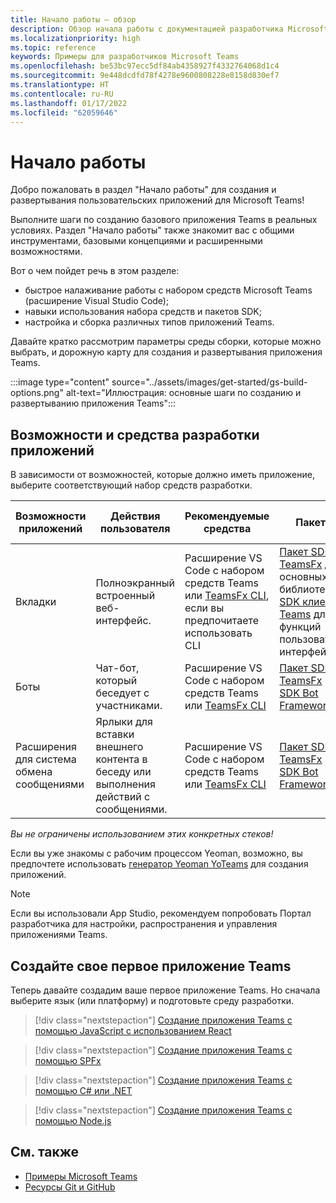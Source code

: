 ```yaml
---
title: Начало работы — обзор
description: Обзор начала работы с документацией разработчика Microsoft Teams
ms.localizationpriority: high
ms.topic: reference
keywords: Примеры для разработчиков Microsoft Teams
ms.openlocfilehash: be53bc97ecc5df84ab4358927f4332764068d1c4
ms.sourcegitcommit: 9e448dcdfd78f4278e9600808228e8158d830ef7
ms.translationtype: HT
ms.contentlocale: ru-RU
ms.lasthandoff: 01/17/2022
ms.locfileid: "62059646"
---
```

# <a name="get-started"></a>Начало работы

Добро пожаловать в раздел "Начало работы" для создания и развертывания пользовательских приложений для Microsoft Teams!

Выполните шаги по созданию базового приложения Teams в реальных условиях. Раздел "Начало работы" также знакомит вас с общими инструментами, базовыми концепциями и расширенными возможностями.

Вот о чем пойдет речь в этом разделе:

- быстрое налаживание работы с набором средств Microsoft Teams (расширение Visual Studio Code);
- навыки использования набора средств и пакетов SDK;
- настройка и сборка различных типов приложений Teams.

Давайте кратко рассмотрим параметры среды сборки, которые можно выбрать, и дорожную карту для создания и развертывания приложения Teams.

:::image type="content" source="../assets/images/get-started/gs-build-options.png" alt-text="Иллюстрация: основные шаги по созданию и развертыванию приложения Teams":::

## <a name="app-capabilities-and-development-tools"></a>Возможности и средства разработки приложений

В зависимости от возможностей, которые должно иметь приложение, выберите соответствующий набор средств разработки.

| Возможности приложений | Действия пользователя | Рекомендуемые средства | Пакеты SDK | Стеки технологий/Языки |
|--------|-------------|--------|--------|--------|
| Вкладки | Полноэкранный встроенный веб-интерфейс. | Расширение VS Code с набором средств Teams или [TeamsFx CLI](https://github.com/OfficeDev/TeamsFx/blob/dev/docs/cli/user-manual.md), если вы предпочитаете использовать CLI | [Пакет SDK TeamsFx](/javascript/api/@microsoft/teamsfx/?view=msteams-client-js-latest&preserve-view=true) для основных библиотек и [пакет SDK клиента Teams](/javascript/api/overview/msteams-client?view=msteams-client-js-latest&preserve-view=true) для функций пользовательского интерфейса | Веб-технологии в целом, HTML, CSS и JavaScript (включая React). |
| Боты | Чат-бот, который беседует с участниками. | Расширение VS Code с набором средств Teams или [TeamsFx CLI](https://github.com/OfficeDev/TeamsFx/blob/dev/docs/cli/user-manual.md) | [Пакет SDK TeamsFx](/javascript/api/@microsoft/teamsfx/?view=msteams-client-js-latest&preserve-view=true) и [пакет SDK Bot Framework](https://dev.botframework.com/) | Node.js, C#, Java и Python. |
| Расширения для система обмена сообщениями | Ярлыки для вставки внешнего контента в беседу или выполнения действий с сообщениями. | Расширение VS Code с набором средств Teams или [TeamsFx CLI](https://github.com/OfficeDev/TeamsFx/blob/dev/docs/cli/user-manual.md) | [Пакет SDK TeamsFx](/javascript/api/@microsoft/teamsfx/?view=msteams-client-js-latest&preserve-view=true) и [пакет SDK Bot Framework](https://dev.botframework.com/) | Node.js, C#, Java и Python. |

*Вы не ограничены использованием этих конкретных стеков!*

Если вы уже знакомы с рабочим процессом Yeoman, возможно, вы предпочтете использовать [генератор Yeoman YoTeams](https://github.com/pnp/generator-teams/blob/master/docs/docs/tutorials/build-your-first-microsoft-teams-app.md) для создания приложений.

> [!NOTE]
> Если вы использовали App Studio, рекомендуем попробовать Портал разработчика для настройки, распространения и управления приложениями Teams.


## <a name="build-your-first-teams-app"></a>Создайте свое первое приложение Teams

Теперь давайте создадим ваше первое приложение Teams. Но сначала выберите язык (или платформу) и подготовьте среду разработки.

> [!div class="nextstepaction"]
> [Создание приложения Teams с помощью JavaScript с использованием React](../sbs-gs-javascript.yml)

> [!div class="nextstepaction"]
> [Создание приложения Teams с помощью SPFx](../sbs-gs-spfx.yml)

> [!div class="nextstepaction"]
> [Создание приложения Teams с помощью C# или .NET](../sbs-gs-csharp.yml)

> [!div class="nextstepaction"]
> [Создание приложения Teams с помощью Node.js](../sbs-gs-nodejs.yml)

## <a name="see-also"></a>См. также

* [Примеры Microsoft Teams](https://github.com/OfficeDev/Microsoft-Teams-Samples#microsoft-teams-samples)
* [Ресурсы Git и GitHub](/contribute/additional-resources)
